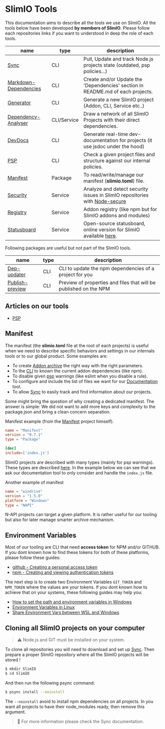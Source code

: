 # SlimIO Tools
This documentation aims to describe all the tools we use on SlimIO. All the tools below have been developed **by members of SlimIO**. Please follow each repositories links if you want to understood in deep the role of each tools.

| name | type | description |
| --- | --- | --- |
| [Sync](https://github.com/SlimIO/Sync) | CLI | Pull, Update and track Node.js projects state (outdated, psp policies...) |
| [Markdown-Dependencies](https://github.com/SlimIO/Markdown-Dependencies) | CLI | Create and/or Update the 'Dependencies' section in README.md of each projects. |
| [Generator](https://github.com/SlimIO/Generator) | CLI | Generate a new SlimIO project (Addon, CLI, Service etc..) |
| [Dependency-Analyser](https://github.com/SlimIO/Dependency-Analyser) | CLI/Service | Draw a network of all SlimIO Projects with their direct dependencies. |
| [DevDocs](https://github.com/SlimIO/devdocs) | CLI | Generate real-time dev-documentation for projects (it use jsdoc under the hood) |
| [PSP](https://github.com/SlimIO/psp) | CLI | Check a given project files and structure against our internal policies. |
| [Manifest](https://github.com/SlimIO/Manifest) | Package | To read/write/manage our manifest (**slimio.toml**) file. |
| [Security](https://github.com/SlimIO/Security) | Service | Analyze and detect security issues in SlimIO repositories with [Node-secure](https://github.com/ES-Community/nsecure) |
| [Registry](https://github.com/SlimIO/Registry) | Service | Addon registry (like npm but for SlimIO addons and modules) |
| [Statusboard](https://github.com/SlimIO/statusboard) | Service | Open-source statusboard, online version for SlimIO available [here](https://slimio-statusboard.herokuapp.com/). |

Following packages are useful but not part of the SlimIO tools.

| name | type | description |
| --- | --- | --- |
| [Dep-updater](https://github.com/fraxken/dep-updater) | CLI | CLI to update the npm dependencies of a project for you |
| [Publish-preview](https://github.com/fraxken/publish-preview) | CLI | Preview of properties and files that will be published on the NPM 

## Articles on our tools

- [PSP](https://dev.to/fraxken/slimio-tool-psp-5116) 

## Manifest

The manifest (the **slimio.toml** file at the root of each projects) is useful when we need to describe specific behaviors and settings in our internals tools or to our global product. Some examples are:

- To create [Addon archive](https://github.com/SlimIO/Bundler) the right way with the right parameters.
- To the [CLI](https://github.com/SlimIO/CLI) to known the current addon dependencies (like npm).
- To disable given [psp](https://github.com/SlimIO/psp) warnings (like eslint when you disable a rule).
- To configure and include the list of files we want for our [Documentation](https://github.com/SlimIO/documentation) tool.
- To allow [Sync](https://github.com/SlimIO/Sync) to easily track and find information about our projects.

Some might bring the question of why creating a dedicated manifest. The answer is simple: We did not want to add more keys and complexity to the package.json and bring a clean concern separation.

Manifest example (from the [Manifest](https://github.com/SlimIO/Manifest) project himself).

```toml
name = "Manifest"
version = "0.7.1"
type = "Package"

[doc]
include=['index.js']
```

SlimIO projects are described with many types (mainly for psp warnings). These types are described [here](https://github.com/SlimIO/Manifest#available-types). In the example below we can see that we ask our documentation tool to only consider and handle the `index.js` file.

Another example of manifest

```toml
name = "windrive"
version = "1.5.0"
platform = "Windows"
type = "NAPI"
```

N-API projects can target a given platform. It is rather useful for our tooling but also for later manage smarter archive mechanism.

## Environment Variables

Most of our tooling are CLI that need **access token** for NPM and/or GITHUB. If you dont known how to find these tokens for both of these platforms, please follow these guides:

- [github - Creating a personal access token](https://help.github.com/en/articles/creating-a-personal-access-token-for-the-command-line)
- [npm - Creating and viewing authentication tokens](https://docs.npmjs.com/creating-and-viewing-authentication-tokens)

The next step is to create two Environment Variables `GIT_TOKEN` and `NPM_TOKEN` where the values are your tokens. If you dont known how to achieve that on your systems, these following guides may help you:

- [How to set the path and environment variables in Windows](https://www.computerhope.com/issues/ch000549.htm)
- [Environment Variables in Linux](https://www.digitalocean.com/community/tutorials/how-to-read-and-set-environmental-and-shell-variables-on-a-linux-vps)
- [Share Environment Vars between WSL and Windows](https://devblogs.microsoft.com/commandline/share-environment-vars-between-wsl-and-windows/)

## Cloning all SlimIO projects on your computer

> ⚠️ Node.js and GIT must be installed on your system.

To clone all repositories you will need to download and set up [Sync](https://github.com/SlimIO/Sync#getting-started). Then prepare a proper SlimIO repository where all the SlimIO projects will be stored !

```bash
$ mkdir SlimIO
$ cd SlimIO
```

And then run the following psync command:
```bash
$ psync install --noinstall
```

The `--noinstall` avoid to install npm dependencies on all projects. In you want all projects to have their node_modules ready, then remove this argument.

> 👀 For more information please check the Sync documentation.
